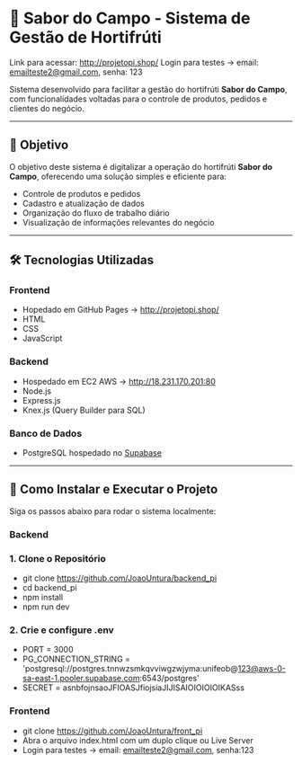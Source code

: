 # 🥦 Sabor do Campo - Sistema de Gestão de Hortifrúti

Link para acessar: http://projetopi.shop/ 
Login para testes -> email: emailteste2@gmail.com, senha: 123

Sistema desenvolvido para facilitar a gestão do hortifrúti **Sabor do Campo**, com funcionalidades voltadas para o controle de produtos, pedidos e clientes do negócio.

---

## 🎯 Objetivo

O objetivo deste sistema é digitalizar a operação do hortifrúti **Sabor do Campo**, oferecendo uma solução simples e eficiente para:

- Controle de produtos e pedidos
- Cadastro e atualização de dados
- Organização do fluxo de trabalho diário
- Visualização de informações relevantes do negócio

---

## 🛠 Tecnologias Utilizadas

### Frontend
- Hopedado em GitHub Pages -> http://projetopi.shop/ 
- HTML
- CSS
- JavaScript

### Backend

- Hospedado em EC2 AWS -> http://18.231.170.201:80
- Node.js
- Express.js
- Knex.js (Query Builder para SQL)

### Banco de Dados

- PostgreSQL hospedado no [Supabase](https://supabase.com)

---

## 🚀 Como Instalar e Executar o Projeto

Siga os passos abaixo para rodar o sistema localmente:

### Backend

### 1. Clone o Repositório

- git clone https://github.com/JoaoUntura/backend_pi
- cd backend_pi
- npm install
- npm run dev

### 2. Crie e configure .env

- PORT = 3000
- PG_CONNECTION_STRING = 'postgresql://postgres.tnnwzsmkqvviwgzwjyma:unifeob@123@aws-0-sa-east-1.pooler.supabase.com:6543/postgres'
- SECRET = asnbfojnsaoJFIOASJfiojsiaJIJISAIOIOIOIOIKASss

### Frontend

- git clone https://github.com/JoaoUntura/front_pi
- Abra o arquivo index.html com um duplo clique ou Live Server
- Login para testes -> email: emailteste2@gmail.com, senha:123
